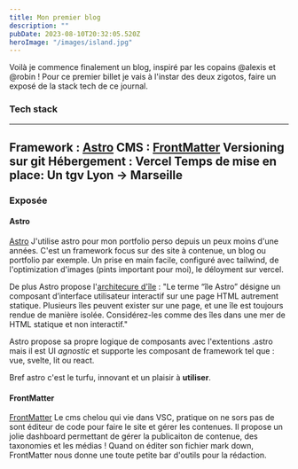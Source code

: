 ```yaml
---
title: Mon premier blog
description: ""
pubDate: 2023-08-10T20:32:05.520Z
heroImage: "/images/island.jpg"
---
```


Voilà je commence finalement un blog, inspiré par les copains @alexis et @robin !
Pour ce premier billet je vais à l'instar des deux zigotos, faire un exposé de la stack tech de ce journal.

### Tech stack
---
Framework : [Astro](https://astro.build)
CMS : [FrontMatter](https://frontmatter.codes/)
Versioning sur git
Hébergement : Vercel
Temps de mise en place: Un tgv Lyon -> Marseille
---

### Exposée

#### Astro
[Astro](https://astro.build)
J'utilise astro pour mon portfolio perso depuis un peux moins d'une années.
C'est un framework focus sur des site à contenue, un blog ou portfolio par exemple.
Un prise en main facile, configuré avec tailwind, de l'optimization d'images (pints important pour moi), le déloyment sur vercel.

De plus Astro propose l'[architecure d'île](https://docs.astro.build/fr/concepts/islands/) :
"Le terme “île Astro” désigne un composant d’interface utilisateur interactif sur une page HTML autrement statique. Plusieurs îles peuvent exister sur une page, et une île est toujours rendue de manière isolée. Considérez-les comme des îles dans une mer de HTML statique et non interactif."

Astro propose sa propre logique de composants avec l'extentions .astro mais il est UI *agnostic* et supporte les composant de framework tel que : vue, svelte, lit ou react.

Bref astro c'est le turfu, innovant et un plaisir à **utiliser**.

#### FrontMatter
[FrontMatter](https://frontmatter.codes/)
Le cms chelou qui vie dans VSC, pratique on ne sors pas de sont éditeur de code pour faire le site et gérer les contenues.
Il propose un jolie dashboard permettant de gérer la publicaiton de contenue, des taxonomies et les médias !
Quand on éditer son fichier mark down, FrontMatter nous donne une toute petite bar d'outils pour la rédaction.